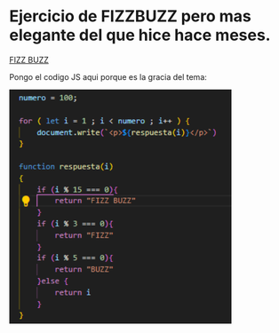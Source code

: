 # Ejercicio de FIZZBUZZ pero mas elegante del que hice hace meses.

[FIZZ BUZZ](https://gemmaclaverodelmoral.github.io/NewFizzBuzz/) 

Pongo el codigo JS aqui porque es la gracia del tema:
<div aligh="center">
  <img src="https://github.com/GemmaClaverodelMoral/NewFizzBuzz/blob/main/FIZZBUZZ.png" width="400px" align="center">
</div>




                                                        

